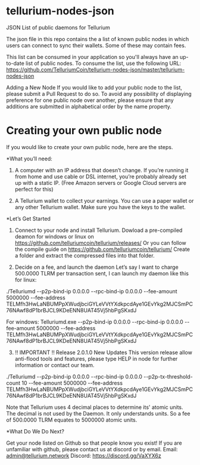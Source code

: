# tellurium-nodes-json
JSON List of public daemons for Tellurium

The json file in this repo contains the a list of known public nodes in which users can connect to sync their wallets.
Some of these may contain fees.

This list can be consumed in your application so you'll always have an up-to-date list of public nodes. To consume the list, use the following URL: https://github.com/TelluriumCoin/tellurium-nodes-json/master/tellurium-nodes-json

Adding a New Node
If you would like to add your public node to the list, please submit a Pull Request to do so. To avoid any possibility of displaying preference for one public node over another, please ensure that any additions are submitted in alphabetical order by the name property.


# Creating your own public node

If you would like to create your own public node, here are the steps.

*What you’ll need:

1. A computer with an IP address that doesn’t change. If you’re running it from home and use cable or DSL internet, you’re probably already set up with a static IP. (Free Amazon servers or Google Cloud servers are perfect for this) 

2. A Tellurium wallet to collect your earnings. You can use a paper wallet or any other Tellurium wallet.  Make sure you have the keys to the wallet.

*Let’s Get Started

1. Connect to your node and install Tellurium. 
Dowload a pre-compiled deamon for windows or linux on https://github.com/telluriumcoin/tellurium/releases/
Or you can follow the compile guide on https://github.com/telluriumcoin/tellurium/
Create a folder and extract the compressed files into that folder.

2. Decide on a fee, and launch the daemon
Let’s say I want to charge 500.0000 TLRM per transaction sent, I can launch my daemon like this for linux:

./Telluriumd --p2p-bind-ip 0.0.0.0 --rpc-bind-ip 0.0.0.0 --fee-amount 5000000 --fee-address TELMfh3HwLaNBUMPpXWudjbciGYLeVVtYXdkpcdAye1GEvYkg2MJCSmPC76NAwf8dP1brBJCL9KDeENN8UAT45Vj5hbPgSKxdJ

For windows:
Telluriumd.exe --p2p-bind-ip 0.0.0.0 --rpc-bind-ip 0.0.0.0 --fee-amount 5000000 --fee-address TELMfh3HwLaNBUMPpXWudjbciGYLeVVtYXdkpcdAye1GEvYkg2MJCSmPC76NAwf8dP1brBJCL9KDeENN8UAT45Vj5hbPgSKxdJ

3. !! IMPORTANT !!
Release 2.0.1.0 New Updates
This version release allow anti-flood tools and features, please type HELP in node for further information or contact our team.

./Telluriumd --p2p-bind-ip 0.0.0.0 --rpc-bind-ip 0.0.0.0 --p2p-tx-threshold-count 10 --fee-amount 5000000 --fee-address TELMfh3HwLaNBUMPpXWudjbciGYLeVVtYXdkpcdAye1GEvYkg2MJCSmPC76NAwf8dP1brBJCL9KDeENN8UAT45Vj5hbPgSKxdJ

Note that Tellurium uses 4 decimal places to determine its' atomic units.  The decimal is not used by the Daemon.  It only understands units.  So a fee of 500.0000 TLRM equates to 5000000 atomic units.

*What Do We Do Next?

Get your node listed on Github so that people know you exist!
If you are unfamiliar with github, please contact us at discord or by email.
Email: admin@tellurium.network
Discord: https://discord.gg/VaXYX6z

